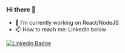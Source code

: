 ### Hi there 👋

<!-- https://img.shields.io/badge/-danbergmann-blue?style=flat&logo=Linkedin&logoColor=white -->

- 🔭 I’m currently working on React/NodeJS
- 📫 How to reach me: LinkedIn below

[![Linkedin Badge](https://img.shields.io/badge/-danbergmann-blue?style=flat&logo=Linkedin&logoColor=white)](https://www.linkedin.com/in/danbergmann)

<!--
**brgmnn/brgmnn** is a ✨ _special_ ✨ repository because its `README.md` (this file) appears on your GitHub profile.

Here are some ideas to get you started:

- 🔭 I’m currently working on ...
- 🌱 I’m currently learning ...
- 👯 I’m looking to collaborate on ...
- 🤔 I’m looking for help with ...
- 💬 Ask me about ...
- 📫 How to reach me: ...
- 😄 Pronouns: ...
- ⚡ Fun fact: ...
-->
